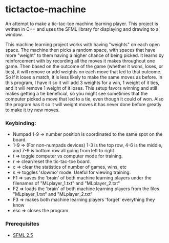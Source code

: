 # tictactoe-machine
An attempt to make a tic-tac-toe machine learning player. 
This project is written in C++ and uses the SFML library for displaying and drawing to a window. 

This machine learning project works with having "weights" on each open space. 
The machine then picks a random space, with spaces that have more "weight" to them having a higher chance of being picked. 
It learns by reinforcement with by recording all the moves it makes throughout one game. 
Then based on the outcome of the game (whether it wons, loses, or ties), it will remove or add weights on each move that led to that outcome. 
So if it loses a match, it is less likely to make the same moves as before. 
In this program, I have it so it will add 3 weights for a win, 1 weight of it ties, and it will remove 1 weight of it loses. 
This setup favors winning and still makes getting a tie beneficial, so you might see sometimes that the computer picked a move that led to a tie, even though it could of won. 
Also the program has it so it will weight moves it has never done before greatly to make it try new moves.

### Keybinding:

* Numpad 1-9 => number position is coordinated to the same spot on the board.
* 1-9 => (For non-numpads devices) 1-3 is the top row, 4-6 is the middle, and 7-9 is bottom row all going from left to right.
* t => toggle computer vs computer mode for training.
* r => clear/reset the tic-tac-toe board.
* c => clear the statistics of number of games, wins, etc
* s => toggles 'slowmo' mode. Useful for viewing training.
* F1 => saves the 'brain' of both machine learning players under the filenames of "MLplayer_1.txt" and "MLplayer_2.txt"
* F2 => loads the 'brain' of both machine learning players from the files "MLplayer_1.txt" and "MLplayer_2.txt"
* F3 => makes both machine learning players 'forget' everything they know
* esc => closes the program

### Prerequisites

* [SFML 2.5](https://www.sfml-dev.org/)
